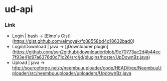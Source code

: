 # ud-api

### Link
+ Login | bash -> [Elmo's Gist] (https://gist.github.com/elmoyak/fc88558bd4d18632bad0)
+ Login/Download | java -> [jDownloader plugin] (https://github.com/svn2github/jdownloader/blob/9e70773ac2d4b44ec7f93e41d97a6376d0c71c26/src/jd/plugins/hoster/UpDownBz.java)
+ Upload | java -> http://sourceforge.net/p/neembuuuploader/code/HEAD/tree/NeembuuUploader/src/neembuuuploader/uploaders/UpdownBz.java


